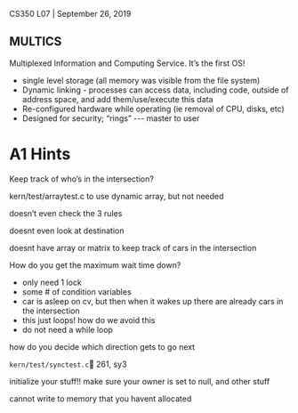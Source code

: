 CS350 L07 | September 26, 2019

## MULTICS

Multiplexed Information and Computing Service. It’s the first OS!

- single level storage (all memory was visible from the file system)
- Dynamic linking - processes can access data, including code, outside of address space, and add them/use/execute this data
- Re-configured hardware while operating (ie removal of CPU, disks, etc)
- Designed for security; “rings” --- master to user



# A1 Hints

Keep track of who’s in the intersection?

kern/test/arraytest.c to use dynamic array, but not needed

doesn’t even check the 3 rules

doesnt even look at destination

doesnt have array or matrix to keep track of cars in the intersection

How do you get the maximum wait time down?

- only need 1 lock
- some # of condition variables
- car is asleep on cv, but then when it wakes up there are already cars in the intersection
- this just loops! how do we avoid this
- do not need a while loop

how do you decide which direction gets to go next

`kern/test/synctest.c`:file_folder: 261, sy3

initialize your stuff!! make sure your owner is set to null, and other stuff

cannot write to memory that you havent allocated



